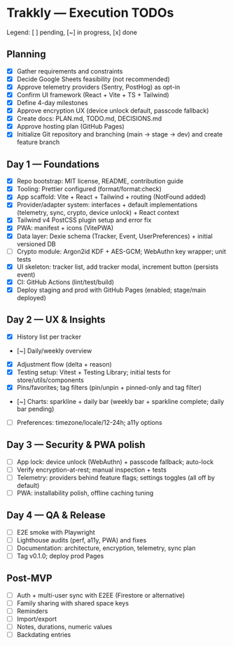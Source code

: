 # Trakkly — Execution TODOs

Legend: [ ] pending, [~] in progress, [x] done

## Planning
- [x] Gather requirements and constraints
- [x] Decide Google Sheets feasibility (not recommended)
- [x] Approve telemetry providers (Sentry, PostHog) as opt-in
- [x] Confirm UI framework (React + Vite + TS + Tailwind)
- [x] Define 4-day milestones
- [x] Approve encryption UX (device unlock default, passcode fallback)
- [x] Create docs: PLAN.md, TODO.md, DECISIONS.md
- [x] Approve hosting plan (GitHub Pages)
- [x] Initialize Git repository and branching (main → stage → dev) and create feature branch

## Day 1 — Foundations
- [x] Repo bootstrap: MIT license, README, contribution guide
- [x] Tooling: Prettier configured (format/format:check)
- [x] App scaffold: Vite + React + Tailwind + routing (NotFound added)
- [x] Provider/adapter system: interfaces + default implementations (telemetry, sync, crypto, device unlock) + React context
- [x] Tailwind v4 PostCSS plugin setup and error fix
- [x] PWA: manifest + icons (VitePWA)
- [x] Data layer: Dexie schema (Tracker, Event, UserPreferences) + initial versioned DB
- [ ] Crypto module: Argon2id KDF + AES-GCM; WebAuthn key wrapper; unit tests
- [x] UI skeleton: tracker list, add tracker modal, increment button (persists event)
- [x] CI: GitHub Actions (lint/test/build)
- [x] Deploy staging and prod with GitHub Pages (enabled; stage/main deployed)

## Day 2 — UX & Insights
- [x] History list per tracker
- [~] Daily/weekly overview
- [x] Adjustment flow (delta + reason)
- [x] Testing setup: Vitest + Testing Library; initial tests for store/utils/components
- [x] Pins/favorites; tag filters (pin/unpin + pinned-only and tag filter)
- [~] Charts: sparkline + daily bar (weekly bar + sparkline complete; daily bar pending)
- [ ] Preferences: timezone/locale/12-24h; a11y options

## Day 3 — Security & PWA polish
- [ ] App lock: device unlock (WebAuthn) + passcode fallback; auto-lock
- [ ] Verify encryption-at-rest; manual inspection + tests
- [ ] Telemetry: providers behind feature flags; settings toggles (all off by default)
- [ ] PWA: installability polish, offline caching tuning

## Day 4 — QA & Release
- [ ] E2E smoke with Playwright
- [ ] Lighthouse audits (perf, a11y, PWA) and fixes
- [ ] Documentation: architecture, encryption, telemetry, sync plan
- [ ] Tag v0.1.0; deploy prod Pages

## Post-MVP
- [ ] Auth + multi-user sync with E2EE (Firestore or alternative)
- [ ] Family sharing with shared space keys
- [ ] Reminders
- [ ] Import/export
- [ ] Notes, durations, numeric values
- [ ] Backdating entries
